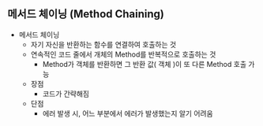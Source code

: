 ## 메서드 체이닝 (Method Chaining)
- 메서드 체이닝
  - 자기 자신을 반환하는 함수를 연결하여 호출하는 것
  - 연속적인 코드 줄에서 개체의 Method를 반복적으로 호출하는 것
    - Method가 객체를 반환하면 그 반환 값( 객체 )이 또 다른 Method 호출 가능
  - 장점
    - 코드가 간략해짐
  - 단점
    - 에러 발생 시, 어느 부분에서 에러가 발생했는지 알기 어려움

